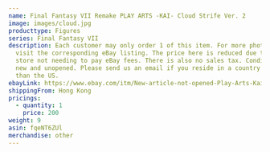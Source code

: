 ```yaml
---
name: Final Fantasy VII Remake PLAY ARTS -KAI- Cloud Strife Ver. 2
image: images/cloud.jpg
producttype: Figures
series: Final Fantasy VII
description: Each customer may only order 1 of this item. For more photos please
  visit the corresponding eBay listing. The price here is reduced due to our
  store not needing to pay eBay fees. There is also no sales tax. Condition is
  new and unopened. Please send us an email if you reside in a country other
  than the US.
ebayLink: https://www.ebay.com/itm/New-article-not-opened-Play-Arts-Kai-FF7-cloud-remake-version/164194135270?hash=item263abbace6:g:qu0AAOSwLN5euPi4
shippingFrom: Hong Kong
pricings:
  - quantity: 1
    price: 200
weight: 9
asin: fqeNT6ZUl
merchandise: other
---
```

